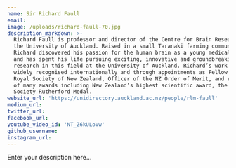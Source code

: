 ```yaml
---
name: Sir Richard Faull
email:
image: /uploads/richard-faull-70.jpg
description_markdown: >-
  Richard Faull is professor and director of the Centre for Brain Research at
  the University of Auckland. Raised in a small Taranaki farming community,
  Richard discovered his passion for the human brain as a young medical student
  and has spent his life pursuing exciting, innovative and groundbreaking
  research in this field at the University of Auckland. Richard’s work has been
  widely recognised internationally and through appointments as Fellow of the
  Royal Society of New Zealand, Officer of the NZ Order of Merit, and receiving
  of many awards including New Zealand’s highest scientific award, the Royal
  Society Rutherford Medal.
website_url: 'https://unidirectory.auckland.ac.nz/people/rlm-faull'
medium_url:
twitter_url:
facebook_url:
youtube_video_id: 'NT_Z6kULoVw'
github_username:
instagram_url:
---
```


Enter your description here...
